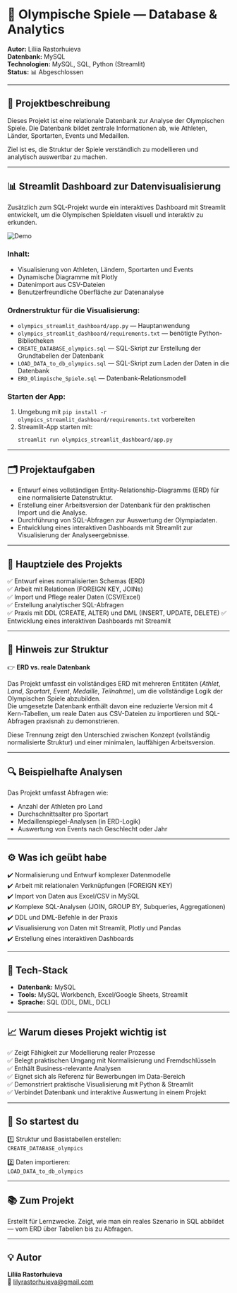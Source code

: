 # 🏅 Olympische Spiele — Database & Analytics

**Autor:** Liliia Rastorhuieva  
**Datenbank:** MySQL  
**Technologien:** MySQL, SQL, Python (Streamlit)  
**Status:** 📊 Abgeschlossen

---

## 📌 Projektbeschreibung  
Dieses Projekt ist eine relationale Datenbank zur Analyse der Olympischen Spiele. Die Datenbank bildet zentrale Informationen ab, wie Athleten, Länder, Sportarten, Events und Medaillen.

Ziel ist es, die Struktur der Spiele verständlich zu modellieren und analytisch auswertbar zu machen.

---

## 📊 Streamlit Dashboard zur Datenvisualisierung

Zusätzlich zum SQL-Projekt wurde ein interaktives Dashboard mit Streamlit entwickelt, um die Olympischen Spieldaten visuell und interaktiv zu erkunden.

![Demo](./olympics_streamlit_dashboard/demo.GIF)

### Inhalt:
- Visualisierung von Athleten, Ländern, Sportarten und Events
- Dynamische Diagramme mit Plotly
- Datenimport aus CSV-Dateien
- Benutzerfreundliche Oberfläche zur Datenanalyse
  
### Ordnerstruktur für die Visualisierung:
- `olympics_streamlit_dashboard/app.py` — Hauptanwendung
- `olympics_streamlit_dashboard/requirements.txt` — benötigte Python-Bibliotheken
- `CREATE_DATABASE_olympics.sql` — SQL-Skript zur Erstellung der Grundtabellen der Datenbank
- `LOAD_DATA_to_db_olympics.sql` — SQL-Skript zum Laden der Daten in die Datenbank
- `ERD_Olimpische_Spiele.sql` — Datenbank-Relationsmodell


### Starten der App:
1. Umgebung mit `pip install -r olympics_streamlit_dashboard/requirements.txt` vorbereiten  
2. Streamlit-App starten mit:  
   ```bash
   streamlit run olympics_streamlit_dashboard/app.py

---

## 🗂️ Projektaufgaben  
- Entwurf eines vollständigen Entity-Relationship-Diagramms (ERD) für eine normalisierte Datenstruktur.
- Erstellung einer Arbeitsversion der Datenbank für den praktischen Import und die Analyse.
- Durchführung von SQL-Abfragen zur Auswertung der Olympiadaten.
- Entwicklung eines interaktiven Dashboards mit Streamlit zur Visualisierung der Analyseergebnisse.

---

## 🎯 Hauptziele des Projekts 
✅ Entwurf eines normalisierten Schemas (ERD)  
✅ Arbeit mit Relationen (FOREIGN KEY, JOINs)  
✅ Import und Pflege realer Daten (CSV/Excel)  
✅ Erstellung analytischer SQL-Abfragen  
✅ Praxis mit DDL (CREATE, ALTER) und DML (INSERT, UPDATE, DELETE)
✅ Entwicklung eines interaktiven Dashboards mit Streamlit

---

## 📌 Hinweis zur Struktur  
👉 **ERD vs. reale Datenbank**

Das Projekt umfasst ein vollständiges ERD mit mehreren Entitäten (*Athlet*, *Land*, *Sportart*, *Event*, *Medaille*, *Teilnahme*), um die vollständige Logik der Olympischen Spiele abzubilden.  
Die umgesetzte Datenbank enthält davon eine reduzierte Version mit 4 Kern-Tabellen, um reale Daten aus CSV-Dateien zu importieren und SQL-Abfragen praxisnah zu demonstrieren.

Diese Trennung zeigt den Unterschied zwischen Konzept (vollständig normalisierte Struktur) und einer minimalen, lauffähigen Arbeitsversion.

---

## 🔍 Beispielhafte Analysen  
Das Projekt umfasst Abfragen wie:  
- Anzahl der Athleten pro Land  
- Durchschnittsalter pro Sportart  
- Medaillenspiegel-Analysen (in ERD-Logik)  
- Auswertung von Events nach Geschlecht oder Jahr

---

## ⚙️ Was ich geübt habe  
✔️ Normalisierung und Entwurf komplexer Datenmodelle  
✔️ Arbeit mit relationalen Verknüpfungen (FOREIGN KEY)  
✔️ Import von Daten aus Excel/CSV in MySQL  
✔️ Komplexe SQL-Analysen (JOIN, GROUP BY, Subqueries, Aggregationen)  
✔️ DDL und DML-Befehle in der Praxis  
✔️ Visualisierung von Daten mit Streamlit, Plotly und Pandas  
✔️ Erstellung eines interaktiven Dashboards  

---

## 🧩 Tech-Stack  
- **Datenbank:** MySQL  
- **Tools:** MySQL Workbench, Excel/Google Sheets, Streamlit  
- **Sprache:** SQL (DDL, DML, DCL)

---

## 📈 Warum dieses Projekt wichtig ist  
✅ Zeigt Fähigkeit zur Modellierung realer Prozesse  
✅ Belegt praktischen Umgang mit Normalisierung und Fremdschlüsseln  
✅ Enthält Business-relevante Analysen  
✅ Eignet sich als Referenz für Bewerbungen im Data-Bereich  
✅ Demonstriert praktische Visualisierung mit Python & Streamlit  
✅ Verbindet Datenbank und interaktive Auswertung in einem Projekt

---

## 🚀 So startest du  
1️⃣ Struktur und Basistabellen erstellen:  
`CREATE_DATABASE_olympics`

2️⃣ Daten importieren:  
`LOAD_DATA_to_db_olympics`

---

## 📚 Zum Projekt  
Erstellt für Lernzwecke. Zeigt, wie man ein reales Szenario in SQL abbildet — vom ERD über Tabellen bis zu Abfragen.

---

## 💡 Autor  
**Liliia Rastorhuieva**  
📧 lilyrastorhuieva@gmail.com
